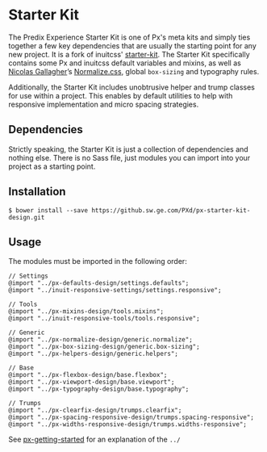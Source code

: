 # Starter Kit

The Predix Experience Starter Kit is one of Px's meta kits and simply ties together a few key dependencies that are usually the starting point for any new project. It is a fork of inuitcss' [starter-kit](https://github.com/inuitcss/starter-kit). The Starter Kit specifically contains some Px and inuitcss default variables and mixins, as well as [Nicolas Gallagher](https://twitter.com/necolas)’s [Normalize.css](https://github.com/necolas/normalize.css), global `box-sizing` and typography rules.

Additionally, the Starter Kit includes unobtrusive helper and trump classes for use within a project. This enables by default utilities to help with responsive implementation and micro spacing strategies.

## Dependencies

Strictly speaking, the Starter Kit is just a collection of dependencies and nothing else. There is no Sass file, just modules you can import into your project as a starting point.

## Installation

    $ bower install --save https://github.sw.ge.com/PXd/px-starter-kit-design.git

## Usage

The modules must be imported in the following order:
    
    // Settings
    @import "../px-defaults-design/settings.defaults";
    @import "../inuit-responsive-settings/settings.responsive";

    // Tools
    @import "../px-mixins-design/tools.mixins";
    @import "../inuit-responsive-tools/tools.responsive";

    // Generic
    @import "../px-normalize-design/generic.normalize";
    @import "../px-box-sizing-design/generic.box-sizing";
    @import "../px-helpers-design/generic.helpers";
    
    // Base
    @import "../px-flexbox-design/base.flexbox";
    @import "../px-viewport-design/base.viewport";
    @import "../px-typography-design/base.typography";
    
    // Trumps
    @import "../px-clearfix-design/trumps.clearfix";
    @import "../px-spacing-responsive-design/trumps.spacing-responsive";
    @import "../px-widths-responsive-design/trumps.widths-responsive";

See [px-getting-started](https://github.sw.ge.com/PXd/px-getting-started#a-note-about-relative-import-paths) for an explanation of the `../`
